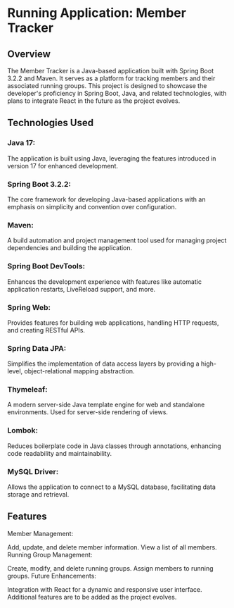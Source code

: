 <h1>Running Application: Member Tracker</h1>
<h2>Overview</h2>
The Member Tracker is a Java-based application built with Spring Boot 3.2.2 and Maven. It serves as a platform for tracking members and their associated running groups. This project is designed to showcase the developer's proficiency in Spring Boot, Java, and related technologies, with plans to integrate React in the future as the project evolves.

<h2>Technologies Used</h2>
<h3>Java 17:</h3> The application is built using Java, leveraging the features introduced in version 17 for enhanced development.

<h3>Spring Boot 3.2.2:</h3>The core framework for developing Java-based applications with an emphasis on simplicity and convention over configuration.

<h3>Maven:</h3> A build automation and project management tool used for managing project dependencies and building the application.

<h3>Spring Boot DevTools:</h3> Enhances the development experience with features like automatic application restarts, LiveReload support, and more.

<h3>Spring Web:</h3> Provides features for building web applications, handling HTTP requests, and creating RESTful APIs.

<h3>Spring Data JPA:</h3> Simplifies the implementation of data access layers by providing a high-level, object-relational mapping abstraction.

<h3>Thymeleaf:</h3> A modern server-side Java template engine for web and standalone environments. Used for server-side rendering of views.

<h3>Lombok:</h3> Reduces boilerplate code in Java classes through annotations, enhancing code readability and maintainability.

<h3>MySQL Driver:</h3> Allows the application to connect to a MySQL database, facilitating data storage and retrieval.

<h2>Features</h2>
Member Management:

Add, update, and delete member information.
View a list of all members.
Running Group Management:

Create, modify, and delete running groups.
Assign members to running groups.
Future Enhancements:

Integration with React for a dynamic and responsive user interface.
Additional features are to be added as the project evolves.
